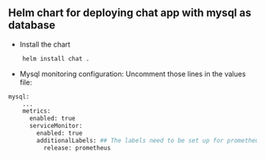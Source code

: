 ## Helm chart for deploying chat app with mysql as database

* Install the chart
```sh
    helm install chat .
```

* Mysql monitoring configuration:
  Uncomment those lines in the values file:
```sh
mysql:
    ...
    metrics:
      enabled: true
      serviceMonitor: 
        enabled: true
        additionalLabels: ## The labels need to be set up for prometheus to scrape mysql metrics.
          release: prometheus 
```